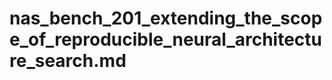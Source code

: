 # nas_bench_201_extending_the_scope_of_reproducible_neural_architecture_search.md

<!-- REFERENCE -->
